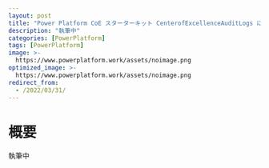 ```yaml
---
layout: post
title: "Power Platform CoE スターターキット CenterofExcellenceAuditLogs について"
description: "執筆中"
categories: [PowerPlatform]
tags: [PowerPlatform]
image: >-
  https://www.powerplatform.work/assets/noimage.png
optimized_image: >-
  https://www.powerplatform.work/assets/noimage.png
redirect_from:
  - /2022/03/31/
---
```


#  概要

執筆中

